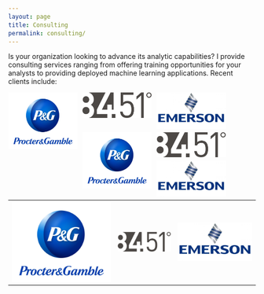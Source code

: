 ```yaml
---
layout: page
title: Consulting
permalink: consulting/
---
```


Is your organization looking to advance its analytic capabilities?  I provide consulting services ranging from offering training opportunities for your analysts to providing deployed machine learning applications.  Recent clients include:


<table width="100%">
<tr>
<td><img src="/public/images/consulting/maxresdefault.jpg"></td>
<td><p align="center"><img src="/public/images/consulting/CEU-F6iWAAAkY5c.png"></td>
<td align="right"><img src="/public/images/consulting/emerson-electric.jpg"></td>
</tr>
  

<img src="/public/images/consulting/maxresdefault.jpg" style="float: left; width: 28%; margin-right: 2%; margin-bottom: 0.5em; align=middle">
<img src="/public/images/consulting/CEU-F6iWAAAkY5c.png" style="float: left; width: 28%; margin-right: 2%; margin-bottom: 0.5em; align=middle">
<img src="/public/images/consulting/emerson-electric.jpg" style="float: left; width: 28%; margin-right: 2%; margin-bottom: 0.5em; align=middle" >
<img src="/public/images/consulting/maxresdefault.jpg" style="float: left; width: 28%; margin-right: 2%; margin-bottom: 0.5em; align=middle">
<img src="/public/images/consulting/CEU-F6iWAAAkY5c.png" style="float: left; width: 28%; margin-right: 2%; margin-bottom: 0.5em; align=middle">
<img src="/public/images/consulting/emerson-electric.jpg" style="float: left; width: 28%; margin-right: 2%; margin-bottom: 0.5em; align=middle" >

